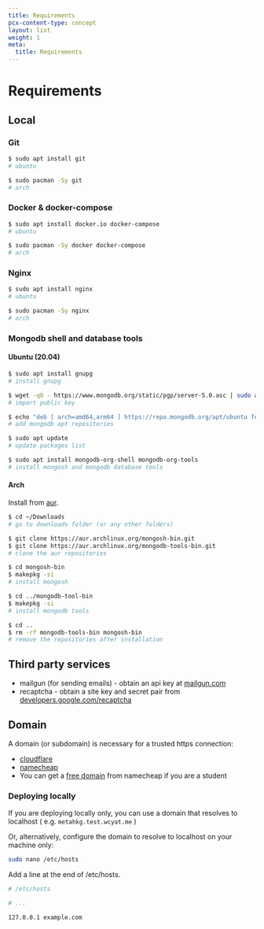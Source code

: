 ```yaml
---
title: Requirements
pcx-content-type: concept
layout: list
weight: 1
meta:
  title: Requirements
---
```


# Requirements

## Local

### Git

```bash
$ sudo apt install git
# ubuntu

$ sudo pacman -Sy git
# arch
```

### Docker & docker-compose

```bash
$ sudo apt install docker.io docker-compose
# ubuntu

$ sudo pacman -Sy docker docker-compose 
# arch
```

### Nginx

```bash
$ sudo apt install nginx
# ubuntu

$ sudo pacman -Sy nginx
# arch
```

### Mongodb shell and database tools

#### Ubuntu (20.04)

```bash
$ sudo apt install gnupg
# install gnupg

$ wget -qO - https://www.mongodb.org/static/pgp/server-5.0.asc | sudo apt-key add -
# import public key

$ echo "deb [ arch=amd64,arm64 ] https://repo.mongodb.org/apt/ubuntu focal/mongodb-org/5.0 multiverse" | sudo tee /etc/apt/sources.list.d/mongodb-org-5.0.list
# add mongodb apt repositories

$ sudo apt update
# update packages list

$ sudo apt install mongodb-org-shell mongodb-org-tools
# install mongosh and mongodb database tools
```

#### Arch

Install from [aur](https://aur.archlinux.org/).

```bash
$ cd ~/Downloads
# go to downloads folder (or any other folders)

$ git clone https://aur.archlinux.org/mongosh-bin.git
$ git clone https://aur.archlinux.org/mongodb-tools-bin.git
# clone the aur repositories

$ cd mongosh-bin
$ makepkg -si
# install mongosh

$ cd ../mongodb-tool-bin
$ makepkg -si
# install mongodb tools

$ cd ..
$ rm -rf mongodb-tools-bin mongosh-bin
# remove the repositories after installation
```

## Third party services

- mailgun (for sending emails) - obtain an api key at [mailgun.com](https://mailgun.com)
- recaptcha - obtain a site key and secret pair from [developers.google.com/recaptcha](https://developers.google.com/recaptcha)

## Domain

A domain (or subdomain) is necessary for a trusted https connection:

- [cloudflare](https://developers.cloudflare.com/registrar/get-started/register-domain/)
- [namecheap](https://www.namecheap.com/)
- You can get a [free domain](https://nc.me/) from namecheap if you are a student

### Deploying locally

If you are deploying locally only, you can use a domain that resolves to localhost
( e.g. `metahkg.test.wcyat.me` )

Or, alternatively, configure the domain to resolve to localhost on your machine only:

```bash
sudo nano /etc/hosts
```

Add a line at the end of /etc/hosts.

```bash
# /etc/hosts

# ...

127.0.0.1 example.com
```
